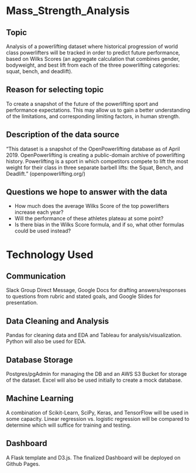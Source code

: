 # Mass_Strength_Analysis
## Topic  
Analysis of a powerlifting dataset where historical progression of world class powerlifters will be tracked in order to predict future performance, based on Wilks Scores (an aggregate calculation that combines gender, bodyweight, and best lift from each of the three powerlifting categories: squat, bench, and deadlift).

## Reason for selecting topic 
To create a snapshot of the future of the powerlifting sport and performance expectations. This may allow us to gain a better understanding of the limitations, and corresponding limiting factors, in human strength.

## Description of the data source
“This dataset is a snapshot of the OpenPowerlifting database as of April 2019. OpenPowerlifting is creating a public-domain archive of powerlifting history. Powerlifting is a sport in which competitors compete to lift the most weight for their class in three separate barbell lifts: the Squat, Bench, and Deadlift.” (openpowerlifting.org/)

## Questions we hope to answer with the data
- How much does the average Wilks Score of the top powerlifters increase each year? 
- Will the performance of these athletes plateau at some point?
- Is there bias in the Wilks Score formula, and if so, what other formulas could be used instead?

# Technology Used

## Communication
Slack Group Direct Message, Google Docs for drafting answers/responses to questions from rubric and stated goals, and Google Slides for presentation.

## Data Cleaning and Analysis
Pandas for cleaning data and EDA and Tableau for analysis/visualization. Python will also be used for EDA.

## Database Storage
Postgres/pgAdmin for managing the DB and an AWS S3 Bucket for storage of the dataset. Excel will also be used initially to create a mock database.

## Machine Learning
A combination of Scikit-Learn, SciPy, Keras, and TensorFlow will be used in some capacity. Linear regression vs. logistic regression will be compared to determine which will suffice for training and testing.

## Dashboard
A Flask template and D3.js. The finalized Dashboard will be deployed on Github Pages.
